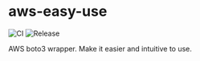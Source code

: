 # aws-easy-use
![CI](https://github.com/imaging8896/aws-easy-use/actions/workflows/push_any_branch.yml/badge.svg?branch=master)
![Release](https://github.com/imaging8896/aws-easy-use/actions/workflows/push_release_tag.yml/badge.svg?branch=master)

AWS boto3 wrapper. Make it easier and intuitive to use.
